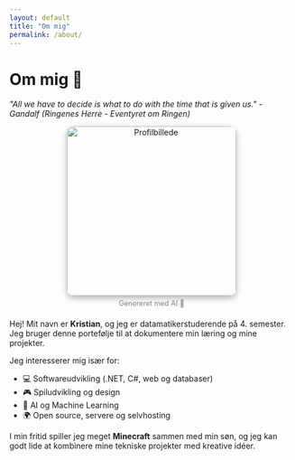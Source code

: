 ```yaml
---
layout: default
title: "Om mig"
permalink: /about/
---
```


# Om mig 👋

_"All we have to decide is what to do with the time that is given us." - Gandalf (Ringenes Herre - Eventyret om Ringen)_

<figure style="text-align: center;">
  <img src="{{ '/assets/img/profile-fantasy.jpg' | relative_url }}"
       alt="Profilbillede" width="300"
       style="border-radius:12px; box-shadow:0 4px 12px rgba(0,0,0,.3);">
  <figcaption style="font-size:.9em;color:gray;margin-top:6px;margin-bottom:20px;">
    Genereret med AI 🎨
  </figcaption>
</figure>

Hej! Mit navn er **Kristian**, og jeg er datamatikerstuderende på 4. semester.
Jeg bruger denne portefølje til at dokumentere min læring og mine projekter.

Jeg interesserer mig især for:

- 💻 Softwareudvikling (.NET, C#, web og databaser)
- 🎮 Spiludvikling og design
- 🤖 AI og Machine Learning
- 🌍 Open source, servere og selvhosting

I min fritid spiller jeg meget **Minecraft** sammen med min søn,
og jeg kan godt lide at kombinere mine tekniske projekter med kreative idéer.
